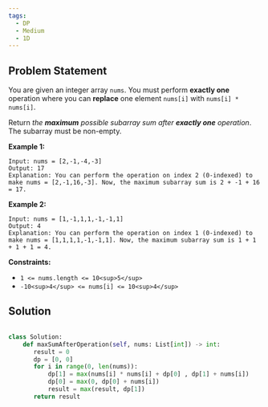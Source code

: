 ```yaml
---
tags:
  - DP
  - Medium
  - 1D
---
```


## Problem Statement

You are given an integer array `nums`. You must perform **exactly one** operation where you can **replace** one element `nums[i]` with `nums[i] * nums[i]`.

Return _the **maximum** possible subarray sum after **exactly one** operation_. The subarray must be non-empty.

**Example 1:**

```
Input: nums = [2,-1,-4,-3]
Output: 17
Explanation: You can perform the operation on index 2 (0-indexed) to make nums = [2,-1,16,-3]. Now, the maximum subarray sum is 2 + -1 + 16 = 17.
```

**Example 2:**

```
Input: nums = [1,-1,1,1,-1,-1,1]
Output: 4
Explanation: You can perform the operation on index 1 (0-indexed) to make nums = [1,1,1,1,-1,-1,1]. Now, the maximum subarray sum is 1 + 1 + 1 + 1 = 4.
```

**Constraints:**

- `1 <= nums.length <= 10<sup>5</sup>`
- `-10<sup>4</sup> <= nums[i] <= 10<sup>4</sup>`

## Solution

```python

class Solution:
    def maxSumAfterOperation(self, nums: List[int]) -> int:
       result = 0
       dp = [0, 0]
       for i in range(0, len(nums)):
           dp[1] = max(nums[i] * nums[i] + dp[0] , dp[1] + nums[i])
           dp[0] = max(0, dp[0] + nums[i])
           result = max(result, dp[1])
       return result

```
